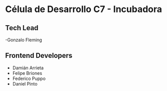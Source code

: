# Célula de Desarrollo C7 - Incubadora

## Tech Lead
-Gonzalo Fleming

## Frontend Developers
- Damián Arrieta
- Felipe Briones
- Federico Puppo
- Daniel Pinto 
